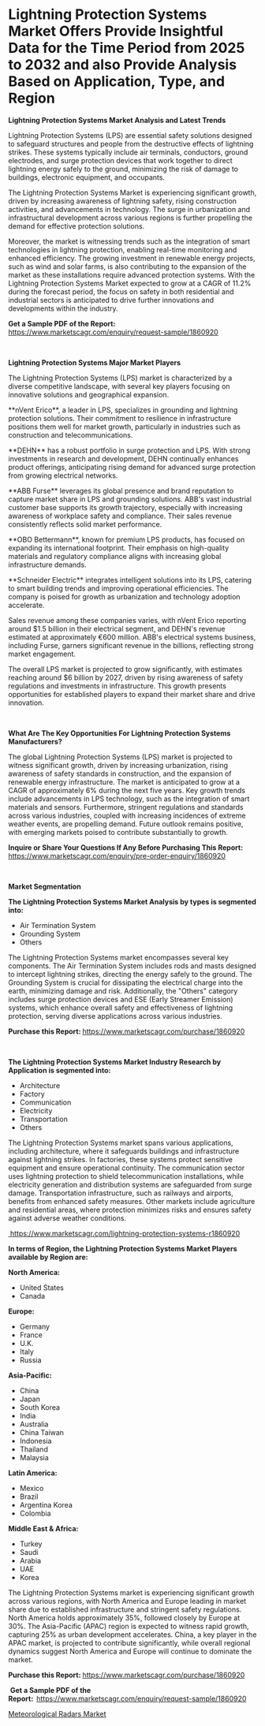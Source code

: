 <p><h1>Lightning Protection Systems Market Offers Provide Insightful Data for the Time Period from 2025 to 2032 and also Provide Analysis Based on Application, Type, and Region</h1></p><p><strong>Lightning Protection Systems Market Analysis and Latest Trends</strong></p>
<p><p>Lightning Protection Systems (LPS) are essential safety solutions designed to safeguard structures and people from the destructive effects of lightning strikes. These systems typically include air terminals, conductors, ground electrodes, and surge protection devices that work together to direct lightning energy safely to the ground, minimizing the risk of damage to buildings, electronic equipment, and occupants. </p><p>The Lightning Protection Systems Market is experiencing significant growth, driven by increasing awareness of lightning safety, rising construction activities, and advancements in technology. The surge in urbanization and infrastructural development across various regions is further propelling the demand for effective protection solutions. </p><p>Moreover, the market is witnessing trends such as the integration of smart technologies in lightning protection, enabling real-time monitoring and enhanced efficiency. The growing investment in renewable energy projects, such as wind and solar farms, is also contributing to the expansion of the market as these installations require advanced protection systems. With the Lightning Protection Systems Market expected to grow at a CAGR of 11.2% during the forecast period, the focus on safety in both residential and industrial sectors is anticipated to drive further innovations and developments within the industry.</p></p>
<p><strong>Get a Sample PDF of the Report:&nbsp;</strong> <a href="https://www.marketscagr.com/enquiry/request-sample/1860920?utm_campaign=1835&utm_medium=2&utm_source=Github&utm_content=ia&utm_term=19022025&utm_id=lightning-protection-systems">https://www.marketscagr.com/enquiry/request-sample/1860920</a></p>
<p>&nbsp;</p>
<p><strong>Lightning Protection Systems Major Market Players</strong></p>
<p><p>The Lightning Protection Systems (LPS) market is characterized by a diverse competitive landscape, with several key players focusing on innovative solutions and geographical expansion. </p><p>**nVent Erico**, a leader in LPS, specializes in grounding and lightning protection solutions. Their commitment to resilience in infrastructure positions them well for market growth, particularly in industries such as construction and telecommunications. </p><p>**DEHN** has a robust portfolio in surge protection and LPS. With strong investments in research and development, DEHN continually enhances product offerings, anticipating rising demand for advanced surge protection from growing electrical networks. </p><p>**ABB Furse** leverages its global presence and brand reputation to capture market share in LPS and grounding solutions. ABB's vast industrial customer base supports its growth trajectory, especially with increasing awareness of workplace safety and compliance. Their sales revenue consistently reflects solid market performance.</p><p>**OBO Bettermann**, known for premium LPS products, has focused on expanding its international footprint. Their emphasis on high-quality materials and regulatory compliance aligns with increasing global infrastructure demands.</p><p>**Schneider Electric** integrates intelligent solutions into its LPS, catering to smart building trends and improving operational efficiencies. The company is poised for growth as urbanization and technology adoption accelerate. </p><p>Sales revenue among these companies varies, with nVent Erico reporting around $1.5 billion in their electrical segment, and DEHN's revenue estimated at approximately €600 million. ABB's electrical systems business, including Furse, garners significant revenue in the billions, reflecting strong market engagement. </p><p>The overall LPS market is projected to grow significantly, with estimates reaching around $6 billion by 2027, driven by rising awareness of safety regulations and investments in infrastructure. This growth presents opportunities for established players to expand their market share and drive innovation.</p></p>
<p>&nbsp;</p>
<p><strong>What Are The Key Opportunities For Lightning Protection Systems Manufacturers?</strong></p>
<p><p>The global Lightning Protection Systems (LPS) market is projected to witness significant growth, driven by increasing urbanization, rising awareness of safety standards in construction, and the expansion of renewable energy infrastructure. The market is anticipated to grow at a CAGR of approximately 6% during the next five years. Key growth trends include advancements in LPS technology, such as the integration of smart materials and sensors. Furthermore, stringent regulations and standards across various industries, coupled with increasing incidences of extreme weather events, are propelling demand. Future outlook remains positive, with emerging markets poised to contribute substantially to growth.</p></p>
<p><strong>Inquire or Share Your Questions If Any Before Purchasing This Report:</strong> <a href="https://www.marketscagr.com/enquiry/pre-order-enquiry/1860920?utm_campaign=1835&utm_medium=2&utm_source=Github&utm_content=ia&utm_term=19022025&utm_id=lightning-protection-systems">https://www.marketscagr.com/enquiry/pre-order-enquiry/1860920</a></p>
<p>&nbsp;</p>
<p><strong>Market Segmentation</strong></p>
<p><strong>The Lightning Protection Systems Market Analysis by types is segmented into:</strong></p>
<p><ul><li>Air Termination System</li><li>Grounding System</li><li>Others</li></ul></p>
<p><p>The Lightning Protection Systems market encompasses several key components. The Air Termination System includes rods and masts designed to intercept lightning strikes, directing the energy safely to the ground. The Grounding System is crucial for dissipating the electrical charge into the earth, minimizing damage and risk. Additionally, the "Others" category includes surge protection devices and ESE (Early Streamer Emission) systems, which enhance overall safety and effectiveness of lightning protection, serving diverse applications across various industries.</p></p>
<p><strong>Purchase this Report:&nbsp;</strong><a href="https://www.marketscagr.com/purchase/1860920?utm_campaign=1835&utm_medium=2&utm_source=Github&utm_content=ia&utm_term=19022025&utm_id=lightning-protection-systems">https://www.marketscagr.com/purchase/1860920</a></p>
<p>&nbsp;</p>
<p><strong>The Lightning Protection Systems Market Industry Research by Application is segmented into:</strong></p>
<p><ul><li>Architecture</li><li>Factory</li><li>Communication</li><li>Electricity</li><li>Transportation</li><li>Others</li></ul></p>
<p><p>The Lightning Protection Systems market spans various applications, including architecture, where it safeguards buildings and infrastructure against lightning strikes. In factories, these systems protect sensitive equipment and ensure operational continuity. The communication sector uses lightning protection to shield telecommunication installations, while electricity generation and distribution systems are safeguarded from surge damage. Transportation infrastructure, such as railways and airports, benefits from enhanced safety measures. Other markets include agriculture and residential areas, where protection minimizes risks and ensures safety against adverse weather conditions.</p></p>
<p><a href="https://www.marketscagr.com/lightning-protection-systems-r1860920?utm_campaign=1835&utm_medium=2&utm_source=Github&utm_content=ia&utm_term=19022025&utm_id=lightning-protection-systems">&nbsp;https://www.marketscagr.com/lightning-protection-systems-r1860920</a></p>
<p><strong>In terms of Region, the Lightning Protection Systems Market Players available by Region are:</strong></p>
<p>
    <p> <strong> North America: </strong>
        <ul>
            <li>United States</li>
            <li>Canada</li>
        </ul>
        </p> 
    <p> <strong> Europe: </strong>
        <ul>
            <li>Germany</li>
            <li>France</li>
            <li>U.K.</li>
            <li>Italy</li>
            <li>Russia</li>
        </ul>
        </p> 
    <p> <strong> Asia-Pacific: </strong>
        <ul>
            <li>China</li>
            <li>Japan</li>
            <li>South Korea</li>
            <li>India</li>
            <li>Australia</li>
            <li>China Taiwan</li>
            <li>Indonesia</li>
            <li>Thailand</li>
            <li>Malaysia</li>
        </ul>
        </p> 
    <p> <strong> Latin America: </strong>
        <ul>
            <li>Mexico</li>
            <li>Brazil</li>
            <li>Argentina Korea</li>
            <li>Colombia</li>
        </ul>
        </p> 
    <p> <strong> Middle East & Africa: </strong>
        <ul>
            <li>Turkey</li>
            <li>Saudi</li>
            <li>Arabia</li>
            <li>UAE</li>
            <li>Korea</li>
        </ul>
    </p>
    </p>
<p><p>The Lightning Protection Systems market is experiencing significant growth across various regions, with North America and Europe leading in market share due to established infrastructure and stringent safety regulations. North America holds approximately 35%, followed closely by Europe at 30%. The Asia-Pacific (APAC) region is expected to witness rapid growth, capturing 25% as urban development accelerates. China, a key player in the APAC market, is projected to contribute significantly, while overall regional dynamics suggest North America and Europe will continue to dominate the market.</p></p>
<p><strong>Purchase this Report: </strong><a href="https://www.marketscagr.com/purchase/1860920?utm_campaign=1835&utm_medium=2&utm_source=Github&utm_content=ia&utm_term=19022025&utm_id=lightning-protection-systems">https://www.marketscagr.com/purchase/1860920</a></p>
<p>&nbsp;<strong>Get a Sample PDF of the Report:&nbsp;&nbsp;</strong><a href="https://www.marketscagr.com/enquiry/request-sample/1860920?utm_campaign=1835&utm_medium=2&utm_source=Github&utm_content=ia&utm_term=19022025&utm_id=lightning-protection-systems">https://www.marketscagr.com/enquiry/request-sample/1860920</a></p>
<p><strong></strong></p>
<p><p><a href="https://github.com/XavierTyler76/Market-Research-Report-List-1/blob/main/meteorological-radars-market.md?utm_campaign=1835&utm_medium=2&utm_source=Github&utm_content=ia&utm_term=19022025&utm_id=lightning-protection-systems">Meteorological Radars Market</a></p></p>